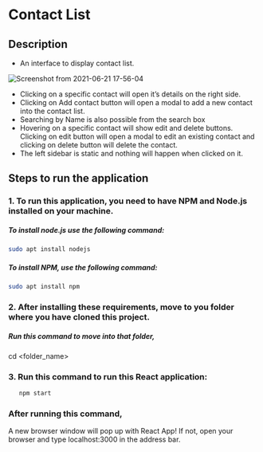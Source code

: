 # Contact List
## Description
* An interface to display contact list.
  
![Screenshot from 2021-06-21 17-56-04](https://user-images.githubusercontent.com/60168705/122763036-88c10300-d2bb-11eb-8161-5b7d0f460a92.png)

* Clicking on a specific contact will open it’s details on the right side.
* Clicking on Add contact button will open a modal to add a new contact into the contact list.
* Searching by Name is also possible from the search box
* Hovering on a specific contact will show edit and delete buttons. Clicking on edit button will open a modal to edit an existing contact and clicking on delete button will delete the contact.
* The left sidebar is static and nothing will happen when clicked on it.


## Steps to run the application

### 1. To run this application, you need to have NPM and Node.js installed on your machine.
   ##### To install node.js use the following command:
   ```bash
   sudo apt install nodejs
   ```
   ##### To install NPM, use the following command:
   ```bash
   sudo apt install npm
   ```
   
   
### 2. After installing these requirements, move to you folder where you have cloned this project.
   ##### Run this command to move into that folder,
   cd <folder_name>
   
   
### 3. Run this command to run this React application:
```bash
   npm start
   ```
  
  
### After running this command,
A new browser window will pop up with React App! If not, open your browser and type localhost:3000 in the address bar.
